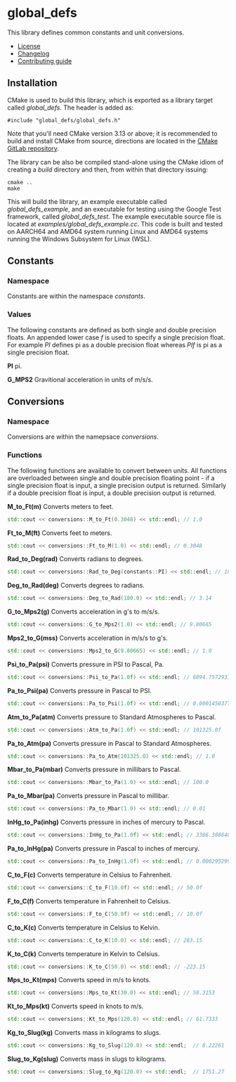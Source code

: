 # global_defs
This library defines common constants and unit conversions.
   * [License](LICENSE.md)
   * [Changelog](CHANGELOG.md)
   * [Contributing guide](CONTRIBUTING.md)

## Installation
CMake is used to build this library, which is exported as a library target called *global_defs*. The header is added as:

```
#include "global_defs/global_defs.h"
```
Note that you'll need CMake version 3.13 or above; it is recommended to build and install CMake from source, directions are located in the [CMake GitLab repository](https://github.com/Kitware/CMake).

The library can be also be compiled stand-alone using the CMake idiom of creating a *build* directory and then, from within that directory issuing:

```
cmake ..
make
```

This will build the library, an example executable called *global_defs_example*, and an executable for testing using the Google Test framework, called *global_defs_test*. The example executable source file is located at *examples/global_defs_example.cc*. This code is built and tested on AARCH64 and AMD64 system running Linux and AMD64 systems running the Windows Subsystem for Linux (WSL).

## Constants

### Namespace
Constants are within the namespace *constants*.

### Values
The following constants are defined as both single and double precision floats. An appended lower case *f* is used to specify a single precision float. For example *PI* defines pi as a double precision float whereas *PIf* is pi as a single precision float.

**PI** pi.

**G_MPS2** Gravitional acceleration in units of m/s/s.

## Conversions

### Namespace
Conversions are within the namepsace *conversions*.

### Functions
The following functions are available to convert between units. All functions are overloaded between single and double precision floating point - if a single precision float is input, a single precision output is returned. Similarly if a double precision float is input, a double precision output is returned.

**M_to_Ft(m)** Converts meters to feet.

```C++
std::cout << conversions::M_to_Ft(0.3048) << std::endl; // 1.0
```

**Ft_to_M(ft)** Converts feet to meters.

```C++
std::cout << conversions::Ft_to_M(1.0) << std::endl; // 0.3048
```

**Rad_to_Deg(rad)** Converts radians to degrees.

```C++
std::cout << conversions::Rad_to_Deg(constants::PI) << std::endl; // 180.0
```

**Deg_to_Rad(deg)** Converts degrees to radians.

```C++
std::cout << conversions::Deg_to_Rad(180.0) << std::endl; // 3.14
```

**G_to_Mps2(g)** Converts acceleration in g's to m/s/s.

```C++
std::cout << conversions::G_to_Mps2(1.0) << std::endl; // 9.80665
```

**Mps2_to_G(mss)** Converts acceleration in m/s/s to g's.

```C++
std::cout << conversions::Mps2_to_G(9.80665) << std::endl; // 1.0
```

**Psi_to_Pa(psi)** Converts pressure in PSI to Pascal, Pa.

```C++
std::cout << conversions::Psi_to_Pa(1.0f) << std::endl; // 6894.757293168361
```

**Pa_to_Psi(pa)** Converts pressure in Pascal to PSI.

```C++
std::cout << conversions::Pa_to_Psi(1.0f) << std::endl; // 0.0001450377377302092f
```

**Atm_to_Pa(atm)** Converts pressure to Standard Atmospheres to Pascal.

```C++
std::cout << conversions::Atm_to_Pa(1.0f) << std::endl; // 101325.0f
```

**Pa_to_Atm(pa)** Converts pressure in Pascal to Standard Atmospheres.

```C++
std::cout << conversions::Pa_to_Atm(101325.0) << std::endl; // 1.0
```

**Mbar_to_Pa(mbar)** Converts pressure in millibars to Pascal.

```C++
std::cout << conversions::Mbar_to_Pa(1.0) << std::endl; // 100.0
```

**Pa_to_Mbar(pa)** Converts pressure in Pascal to millibar.

```C++
std::cout << conversions::Pa_to_Mbar(1.0) << std::endl; // 0.01
```

**InHg_to_Pa(inhg)** Converts pressure in inches of mercury to Pascal.

```C++
std::cout << conversions::InHg_to_Pa(1.0f) << std::endl; // 3386.388640341f
```

**Pa_to_InHg(pa)** Converts pressure in Pascal to inches of mercury.

```C++
std::cout << conversions::Pa_to_InHg(1.0f) << std::endl; // 0.0002952998330101009f
```

**C_to_F(c)** Converts temperature in Celsius to Fahrenheit.

```C++
std::cout << conversions::C_to_F(10.0f) << std::endl; // 50.0f
```

**F_to_C(f)** Converts temperature in Fahrenheit to Celsius.

```C++
std::cout << conversions::F_to_C(50.0f) << std::endl; // 10.0f
```

**C_to_K(c)** Converts temperature in Celsius to Kelvin.

```C++
std::cout << conversions::C_to_K(10.0) << std::endl; // 283.15
```

**K_to_C(k)** Converts temperature in Kelvin to Celsius.

```C++
std::cout << conversions::K_to_C(50.0) << std::endl; // -223.15
```

**Mps_to_Kt(mps)** Converts speed in m/s to knots.

```C++
std::cout << conversions::Mps_to_Kt(30.0) << std::endl; // 58.3153
```

**Kt_to_Mps(kt)** Converts speed in knots to m/s.

```C++
std::cout << conversions::Kt_to_Mps(120.0) << std::endl; // 61.7333
```

**Kg_to_Slug(kg)** Converts mass in kilograms to slugs.

```C++
std::cout << conversions::Kg_to_Slug(120.0) << std::endl;  // 8.22261
```

**Slug_to_Kg(slug)** Converts mass in slugs to kilograms.

```C++
std::cout << conversions::Slug_to_Kg(120.0) << std::endl;  // 1751.27
```

